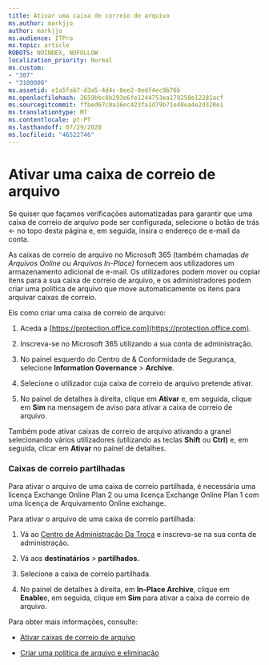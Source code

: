 ```yaml
---
title: Ativar uma caixa de correio de arquivo
ms.author: markjjo
author: markjjo
ms.audience: ITPro
ms.topic: article
ROBOTS: NOINDEX, NOFOLLOW
localization_priority: Normal
ms.custom:
- "307"
- "3100008"
ms.assetid: e1a5fab7-d3a5-4d4c-8ee2-0edf4ec9b76b
ms.openlocfilehash: 2659bbc8b293e6fe1244753ea179258e12281acf
ms.sourcegitcommit: ffbed67c0a16ec423fa1d79b71e48ea4e2d320e1
ms.translationtype: MT
ms.contentlocale: pt-PT
ms.lasthandoff: 07/29/2020
ms.locfileid: "46522746"
---
```

# <a name="enable-an-archive-mailbox"></a>Ativar uma caixa de correio de arquivo

Se quiser que façamos verificações automatizadas para garantir que uma caixa de correio de arquivo pode ser configurada, selecione o botão de trás <- no topo desta página e, em seguida, insira o endereço de e-mail da conta.

As caixas de correio de arquivo no Microsoft 365 (também chamadas *de Arquivos Online* ou *Arquivos In-Place)* fornecem aos utilizadores um armazenamento adicional de e-mail. Os utilizadores podem mover ou copiar itens para a sua caixa de correio de arquivo, e os administradores podem criar uma política de arquivo que move automaticamente os itens para arquivar caixas de correio.
  
Eis como criar uma caixa de correio de arquivo:
  
1. Aceda a [https://protection.office.com](https://protection.office.com).

2. Inscreva-se no Microsoft 365 utilizando a sua conta de administração.

3. No painel esquerdo do Centro de &amp; Conformidade de Segurança, selecione **Information Governance** \> **Archive**.

4. Selecione o utilizador cuja caixa de correio de arquivo pretende ativar.

5. No painel de detalhes à direita, clique em **Ativar** e, em seguida, clique em **Sim** na mensagem de aviso para ativar a caixa de correio de arquivo.

Também pode ativar caixas de correio de arquivo ativando a granel selecionando vários utilizadores (utilizando as teclas **Shift** ou **Ctrl)** e, em seguida, clicar em **Ativar** no painel de detalhes.
  
### <a name="shared-mailboxes"></a>Caixas de correio partilhadas

Para ativar o arquivo de uma caixa de correio partilhada, é necessária uma licença Exchange Online Plan 2 ou uma licença Exchange Online Plan 1 com uma licença de Arquivamento Online exchange.  

Para ativar o arquivo de uma caixa de correio partilhada:

1. Vá ao [Centro de Administração Da Troca](https://outlook.office365.com/ecp) e inscreva-se na sua conta de administração.

2. Vá aos **destinatários**  >  **partilhados.**

3. Selecione a caixa de correio partilhada.

4. No painel de detalhes à direita, em **In-Place Archive**, clique em **Enable**e, em seguida, clique em **Sim** para ativar a caixa de correio de arquivo.

Para obter mais informações, consulte:
  
- [Ativar caixas de correio de arquivo](https://docs.microsoft.com/microsoft-365/compliance/enable-archive-mailboxes)

- [Criar uma política de arquivo e eliminação](https://docs.microsoft.com//office365/securitycompliance/set-up-an-archive-and-deletion-policy-for-mailboxes)
